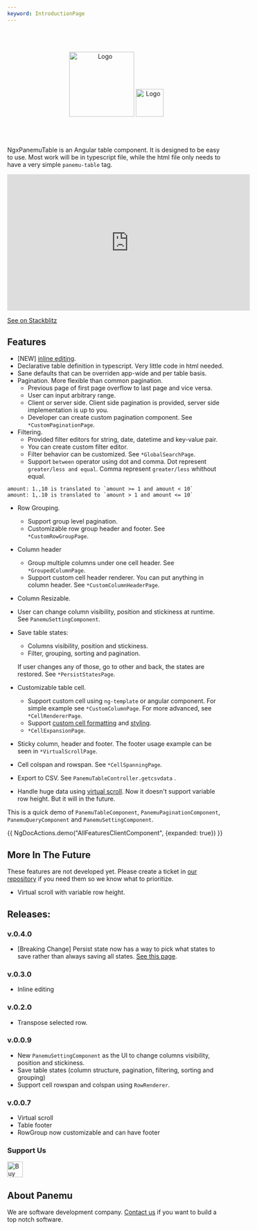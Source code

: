 ```yaml
---
keyword: IntroductionPage
---
```

<br>
<br>
<br>
<div align="center" class="flex flex-col">
    <img src="assets/ngx-panemu-table_logo.png" alt="Logo" style="height: 150px">
    <img src="assets/ngx-panemu-table_text.png" alt="Logo" style="height: 64px">
</div>

<br>
<br>
<br>

NgxPanemuTable is an Angular table component. It is designed to be easy to use. Most work will be in typescript file, while
the html file only needs to have a very simple `panemu-table` tag.


<iframe
  width="560px"
  height="315px"
  src="https://www.youtube.com/embed/Qs4VbpteiRk"
  title="NgxPanemuTable demo"
  frameborder="0"
  allow="accelerometer; autoplay; clipboard-write; encrypted-media; gyroscope; picture-in-picture; web-share"
  referrerpolicy="strict-origin-when-cross-origin"
  allowfullscreen>
</iframe>

[See on Stackblitz](https://stackblitz.com/edit/stackblitz-starters-krause?file=src%2Fmain.ts)

## Features

- [NEW] [inline editing](../usages/inline-editing).
- Declarative table definition in typescript. Very little code in html needed.
- Sane defaults that can be overriden app-wide and per table basis.
- Pagination. More flexible than common pagination.
    - Previous page of first page overflow to last page and vice versa.
    - User can input arbitrary range.
    - Client or server side. Client side pagination is provided, server side implementation is up to you.
    - Developer can create custom pagination component. See `*CustomPaginationPage`.
- Filtering.
    - Provided filter editors for string, date, datetime and key-value pair.
    - You can create custom filter editor.
    - Filter behavior can be customized. See `*GlobalSearchPage`.
    - Support `between` operator using dot and comma. Dot represent `greater/less and equal`. Comma represent `greater/less` whithout equal.

```
amount: 1.,10 is translated to `amount >= 1 and amount < 10`
amount: 1,.10 is translated to `amount > 1 and amount <= 10`
```

- Row Grouping.
   - Support group level pagination.
   - Customizable row group header and footer. See `*CustomRowGroupPage`.
- Column header
  - Group multiple columns under one cell header. See `*GroupedColumnPage`.
  - Support custom cell header renderer. You can put anything in column header. See `*CustomColumnHeaderPage`.
- Column Resizable.
- User can change column visibility, position and stickiness at runtime. See `PanemuSettingComponent`.
- Save table states:
  - Columns visibility, position and stickiness.
  - Filter, grouping, sorting and pagination.
  
  If user changes any of those, go to other and back, the states are restored. See `*PersistStatesPage`.
- Customizable table cell.
  - Support custom cell using `ng-template` or angular component. For simple example see `*CustomColumnPage`.
For more advanced, see `*CellRendererPage`.
  - Support [custom cell formatting](api/type-aliases/panemu/CellFormatter) and [styling](usages/dynamic-styling).
  - `*CellExpansionPage`. 
- Sticky column, header and footer. The footer usage example can be seen in `*VirtualScrollPage`.
- Cell colspan and rowspan. See `*CellSpanningPage`.
- Export to CSV. See `PanemuTableController.getcsvdata` .
- Handle huge data using [virtual scroll](usages/virtual-scroll). Now it doesn't support variable row height. But it will in the future.

This is a quick demo of `PanemuTableComponent`, `PanemuPaginationComponent`, `PanemuQueryComponent` and `PanemuSettingComponent`.

{{ NgDocActions.demo("AllFeaturesClientComponent", {expanded: true}) }}

## More In The Future

These features are not developed yet. Please create a ticket in [our repository](https://github.com/panemu/ngx-panemu-table) if you need them so we know what to prioritize.

- Virtual scroll with variable row height.

## Releases:

### v.0.4.0

* [Breaking Change] Persist state now has a way to pick what states to save rather than always saving all states.
[See this page](usages/persist-states).

### v.0.3.0

* Inline editing

### v.0.2.0

* Transpose selected row.

### v.0.0.9

* New `PanemuSettingComponent` as the UI to change columns visibility, position and stickiness.
* Save table states (column structure, pagination, filtering, sorting and grouping)
* Support cell rowspan and colspan using `RowRenderer`.

### v.0.0.7

* Virtual scroll
* Table footer
* RowGroup now customizable and can have footer

### Support Us

<a href='https://ko-fi.com/s/60c660f1f0' target='_blank'><img height='36' style='border:0px;height:36px;' src='https://storage.ko-fi.com/cdn/kofi1.png?v=3' border='0' alt='Buy Me a Coffee at ko-fi.com' /></a>


## About Panemu

We are software development company. [Contact us](https://panemu.com) if you want to build a top notch software.